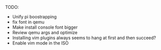 TODO:

- Unify pi boostrapping
- fix font in qemu
- Make install console font bigger
- Review qemu args and optimize
- Installing vim plugins always seems to hang at first and then succeed?
- Enable vim mode in the ISO
